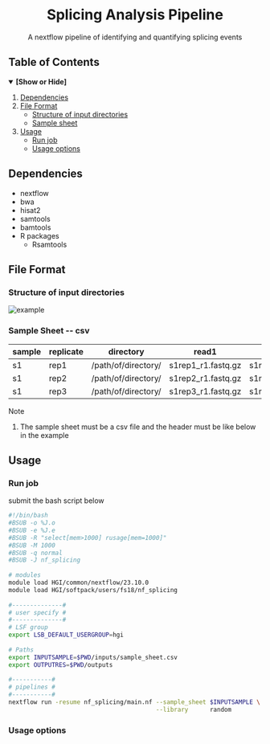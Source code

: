 <div align="center">
<h1 align="center">Splicing Analysis Pipeline</h1>
  <p align="center">A nextflow pipeline of identifying and quantifying splicing events</p>
</div>

## Table of Contents
<details open>
<summary><b>[Show or Hide]</b></summary>

1. [Dependencies](#dependencies)
2. [File Format](#file-format)
    - [Structure of input directories](#structure)
    - [Sample sheet](#samplesheet)
3. [Usage](#usage)
    - [Run job](#runjob)
    - [Usage options](#options)
</details>

<!-- Dependencies-->
## Dependencies
* nextflow
* bwa
* hisat2
* samtools
* bamtools
* R packages
    - Rsamtools


<!-- File Format-->
## File Format

<a id="structure"></a>

### Structure of input directories
![example](./image/inputs.png)

<a id="samplesheet"></a>

### Sample Sheet -- csv
| sample | replicate | directory | read1 | read2 | reference |
| - | - | - | - | - | - |
| s1 | rep1 | /path/of/directory/ | s1rep1_r1.fastq.gz | s1rep1_r2.fastq.gz | ref.fa |
| s1 | rep2 | /path/of/directory/ | s1rep2_r1.fastq.gz | s1rep2_r2.fastq.gz | ref.fa |
| s1 | rep3 | /path/of/directory/ | s1rep3_r1.fastq.gz | s1rep3_r2.fastq.gz | ref.fa |

> [!Note]  
> 1. The sample sheet must be a csv file and the header must be like below in the example


<!-- Usage-->
## Usage

<a id="runjob"></a>

### Run job
submit the bash script below

```bash
#!/bin/bash
#BSUB -o %J.o
#BSUB -e %J.e
#BSUB -R "select[mem>1000] rusage[mem=1000]"
#BSUB -M 1000
#BSUB -q normal
#BSUB -J nf_splicing
   
# modules
module load HGI/common/nextflow/23.10.0
module load HGI/softpack/users/fs18/nf_splicing
   
#--------------#
# user specify #
#--------------#
# LSF group
export LSB_DEFAULT_USERGROUP=hgi
   
# Paths
export INPUTSAMPLE=$PWD/inputs/sample_sheet.csv
export OUTPUTRES=$PWD/outputs
  
#-----------#
# pipelines #
#-----------#
nextflow run -resume nf_splicing/main.nf --sample_sheet $INPUTSAMPLE \
	                                     --library      random
```

<a id="options"></a>

### Usage options
